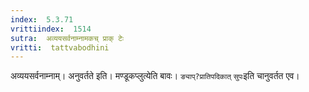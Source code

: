 ```yaml
---
index:  5.3.71
vrittiindex:  1514
sutra:  अव्ययसर्वनाम्नामकच् प्राक् टेः
vritti:  tattvabodhini 
---
```


अव्ययसर्वनाम्नाम्। अनुवर्तते इति। मण्डूकप्लुत्येति बावः। `ङ्याप्?प्रातिपदिकात्` `सुपः`इति चानुवर्तत एव।

